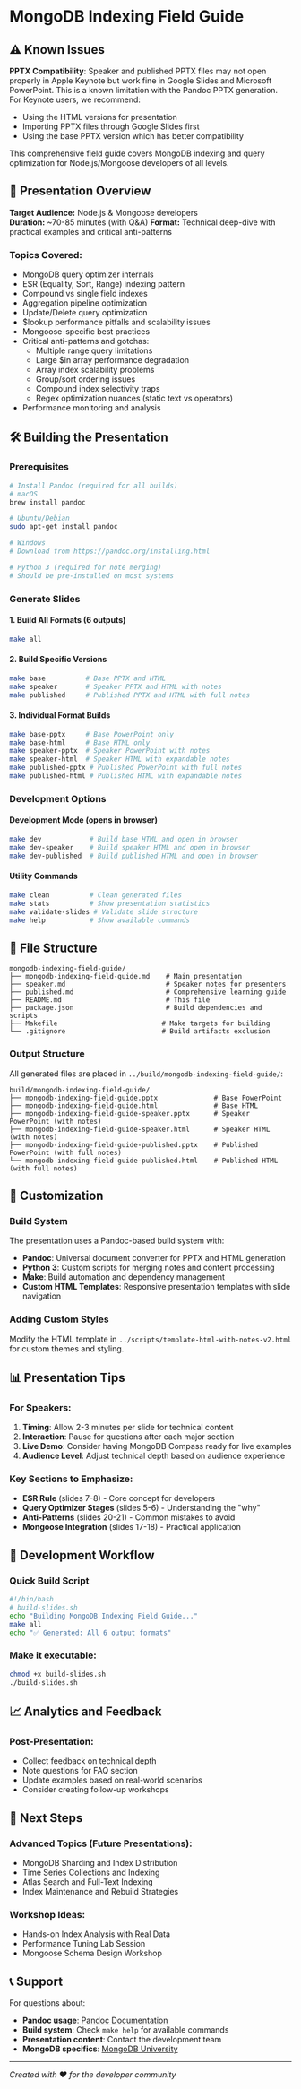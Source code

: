 # MongoDB Indexing Field Guide

## ⚠️ Known Issues

**PPTX Compatibility**: Speaker and published PPTX files may not open properly in Apple Keynote but work fine in Google Slides and Microsoft PowerPoint. This is a known limitation with the Pandoc PPTX generation. For Keynote users, we recommend:
- Using the HTML versions for presentation
- Importing PPTX files through Google Slides first
- Using the base PPTX version which has better compatibility

This comprehensive field guide covers MongoDB indexing and query optimization for Node.js/Mongoose developers of all levels.

## 🎯 Presentation Overview

**Target Audience:** Node.js & Mongoose developers  
**Duration:** ~70-85 minutes (with Q&A)
**Format:** Technical deep-dive with practical examples and critical anti-patterns

### Topics Covered:
- MongoDB query optimizer internals
- ESR (Equality, Sort, Range) indexing pattern
- Compound vs single field indexes
- Aggregation pipeline optimization
- Update/Delete query optimization
- $lookup performance pitfalls and scalability issues
- Mongoose-specific best practices
- Critical anti-patterns and gotchas:
  - Multiple range query limitations
  - Large $in array performance degradation
  - Array index scalability problems
  - Group/sort ordering issues
  - Compound index selectivity traps
  - Regex optimization nuances (static text vs operators)
- Performance monitoring and analysis

## 🛠️ Building the Presentation

### Prerequisites
```bash
# Install Pandoc (required for all builds)
# macOS
brew install pandoc

# Ubuntu/Debian
sudo apt-get install pandoc

# Windows
# Download from https://pandoc.org/installing.html

# Python 3 (required for note merging)
# Should be pre-installed on most systems
```

### Generate Slides

#### 1. Build All Formats (6 outputs)
```bash
make all
```

#### 2. Build Specific Versions
```bash
make base          # Base PPTX and HTML
make speaker       # Speaker PPTX and HTML with notes
make published     # Published PPTX and HTML with full notes
```

#### 3. Individual Format Builds
```bash
make base-pptx     # Base PowerPoint only
make base-html     # Base HTML only
make speaker-pptx  # Speaker PowerPoint with notes
make speaker-html  # Speaker HTML with expandable notes
make published-pptx # Published PowerPoint with full notes
make published-html # Published HTML with expandable notes
```

### Development Options

#### Development Mode (opens in browser)
```bash
make dev            # Build base HTML and open in browser
make dev-speaker    # Build speaker HTML and open in browser
make dev-published  # Build published HTML and open in browser
```

#### Utility Commands
```bash
make clean          # Clean generated files
make stats          # Show presentation statistics
make validate-slides # Validate slide structure
make help           # Show available commands
```

## 📁 File Structure

```
mongodb-indexing-field-guide/
├── mongodb-indexing-field-guide.md    # Main presentation
├── speaker.md                         # Speaker notes for presenters
├── published.md                       # Comprehensive learning guide
├── README.md                          # This file
├── package.json                       # Build dependencies and scripts
├── Makefile                          # Make targets for building
└── .gitignore                        # Build artifacts exclusion
```

### Output Structure
All generated files are placed in `../build/mongodb-indexing-field-guide/`:
```
build/mongodb-indexing-field-guide/
├── mongodb-indexing-field-guide.pptx              # Base PowerPoint
├── mongodb-indexing-field-guide.html              # Base HTML
├── mongodb-indexing-field-guide-speaker.pptx      # Speaker PowerPoint (with notes)
├── mongodb-indexing-field-guide-speaker.html      # Speaker HTML (with notes)
├── mongodb-indexing-field-guide-published.pptx    # Published PowerPoint (with full notes)
└── mongodb-indexing-field-guide-published.html    # Published HTML (with full notes)
```

## 🎨 Customization

### Build System
The presentation uses a Pandoc-based build system with:
- **Pandoc**: Universal document converter for PPTX and HTML generation
- **Python 3**: Custom scripts for merging notes and content processing
- **Make**: Build automation and dependency management
- **Custom HTML Templates**: Responsive presentation templates with slide navigation

### Adding Custom Styles
Modify the HTML template in `../scripts/template-html-with-notes-v2.html` for custom themes and styling.

## 📊 Presentation Tips

### For Speakers:
1. **Timing**: Allow 2-3 minutes per slide for technical content
2. **Interaction**: Pause for questions after each major section
3. **Live Demo**: Consider having MongoDB Compass ready for live examples
4. **Audience Level**: Adjust technical depth based on audience experience

### Key Sections to Emphasize:
- **ESR Rule** (slides 7-8) - Core concept for developers
- **Query Optimizer Stages** (slides 5-6) - Understanding the "why"
- **Anti-Patterns** (slides 20-21) - Common mistakes to avoid
- **Mongoose Integration** (slides 17-18) - Practical application

## 🔧 Development Workflow

### Quick Build Script
```bash
#!/bin/bash
# build-slides.sh
echo "Building MongoDB Indexing Field Guide..."
make all
echo "✅ Generated: All 6 output formats"
```

### Make it executable:
```bash
chmod +x build-slides.sh
./build-slides.sh
```

## 📈 Analytics and Feedback

### Post-Presentation:
- Collect feedback on technical depth
- Note questions for FAQ section
- Update examples based on real-world scenarios
- Consider creating follow-up workshops

## 🚀 Next Steps

### Advanced Topics (Future Presentations):
- MongoDB Sharding and Index Distribution
- Time Series Collections and Indexing
- Atlas Search and Full-Text Indexing
- Index Maintenance and Rebuild Strategies

### Workshop Ideas:
- Hands-on Index Analysis with Real Data
- Performance Tuning Lab Session
- Mongoose Schema Design Workshop

## 📞 Support

For questions about:
- **Pandoc usage**: [Pandoc Documentation](https://pandoc.org/)
- **Build system**: Check `make help` for available commands
- **Presentation content**: Contact the development team
- **MongoDB specifics**: [MongoDB University](https://university.mongodb.com/)

---

*Created with ❤️ for the developer community* 